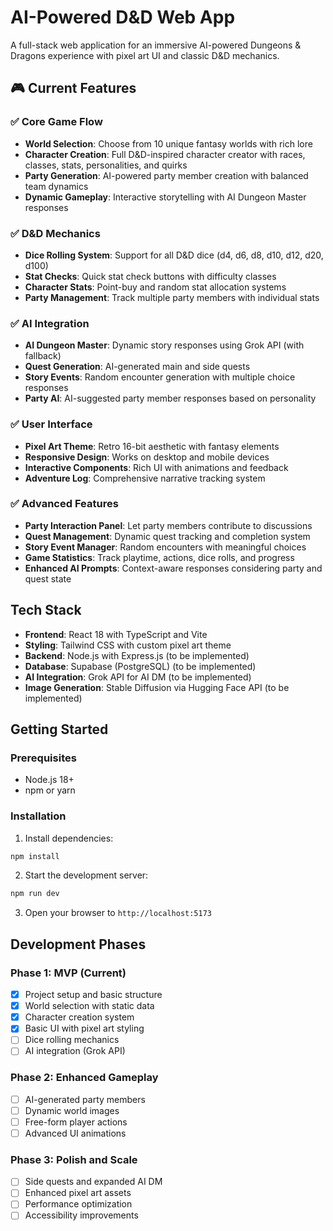# AI-Powered D&D Web App

A full-stack web application for an immersive AI-powered Dungeons & Dragons experience with pixel art UI and classic D&D mechanics.

## 🎮 Current Features

### ✅ Core Game Flow

- **World Selection**: Choose from 10 unique fantasy worlds with rich lore
- **Character Creation**: Full D&D-inspired character creator with races, classes, stats, personalities, and quirks
- **Party Generation**: AI-powered party member creation with balanced team dynamics
- **Dynamic Gameplay**: Interactive storytelling with AI Dungeon Master responses

### ✅ D&D Mechanics

- **Dice Rolling System**: Support for all D&D dice (d4, d6, d8, d10, d12, d20, d100)
- **Stat Checks**: Quick stat check buttons with difficulty classes
- **Character Stats**: Point-buy and random stat allocation systems
- **Party Management**: Track multiple party members with individual stats

### ✅ AI Integration

- **AI Dungeon Master**: Dynamic story responses using Grok API (with fallback)
- **Quest Generation**: AI-generated main and side quests
- **Story Events**: Random encounter generation with multiple choice responses
- **Party AI**: AI-suggested party member responses based on personality

### ✅ User Interface

- **Pixel Art Theme**: Retro 16-bit aesthetic with fantasy elements
- **Responsive Design**: Works on desktop and mobile devices
- **Interactive Components**: Rich UI with animations and feedback
- **Adventure Log**: Comprehensive narrative tracking system

### ✅ Advanced Features

- **Party Interaction Panel**: Let party members contribute to discussions
- **Quest Management**: Dynamic quest tracking and completion system
- **Story Event Manager**: Random encounters with meaningful choices
- **Game Statistics**: Track playtime, actions, dice rolls, and progress
- **Enhanced AI Prompts**: Context-aware responses considering party and quest state

## Tech Stack

- **Frontend**: React 18 with TypeScript and Vite
- **Styling**: Tailwind CSS with custom pixel art theme
- **Backend**: Node.js with Express.js (to be implemented)
- **Database**: Supabase (PostgreSQL) (to be implemented)
- **AI Integration**: Grok API for AI DM (to be implemented)
- **Image Generation**: Stable Diffusion via Hugging Face API (to be implemented)

## Getting Started

### Prerequisites

- Node.js 18+
- npm or yarn

### Installation

1. Install dependencies:

```bash
npm install
```

2. Start the development server:

```bash
npm run dev
```

3. Open your browser to `http://localhost:5173`

## Development Phases

### Phase 1: MVP (Current)

- [X] Project setup and basic structure
- [X] World selection with static data
- [X] Character creation system
- [X] Basic UI with pixel art styling
- [ ] Dice rolling mechanics
- [ ] AI integration (Grok API)

### Phase 2: Enhanced Gameplay

- [ ] AI-generated party members
- [ ] Dynamic world images
- [ ] Free-form player actions
- [ ] Advanced UI animations

### Phase 3: Polish and Scale

- [ ] Side quests and expanded AI DM
- [ ] Enhanced pixel art assets
- [ ] Performance optimization
- [ ] Accessibility improvements
